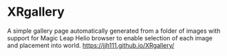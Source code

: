 # XRgallery
A simple gallery page automatically generated from a folder of images with support for Magic Leap Helio browser to enable selection of each image and placement into world.
<a href="https://jjh111.github.io/XRgallery/">https://jjh111.github.io/XRgallery/</a>
